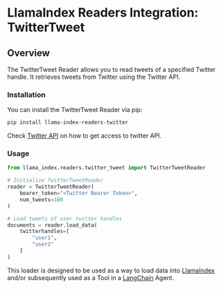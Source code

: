 # LlamaIndex Readers Integration: TwitterTweet

## Overview
The TwitterTweet Reader allows you to read tweets of a specified Twitter handle. It retrieves tweets from Twitter using the Twitter API.

### Installation

You can install the TwitterTweet Reader via pip:

```bash
pip install llama-index-readers-twitter
```

Check [Twitter API](https://developer.twitter.com/en/docs/twitter-api/getting-started/getting-access-to-the-twitter-api) on how to get access to twitter API.

### Usage

```python
from llama_index.readers.twitter_tweet import TwitterTweetReader

# Initialize TwitterTweetReader
reader = TwitterTweetReader(
    bearer_token="<Twitter Bearer Token>",
    num_tweets=100
)

# Load tweets of user twitter handles
documents = reader.load_data(
    twitterhandles=[
        "user1",
        "user2"
    ]
)
```

This loader is designed to be used as a way to load data into
[LlamaIndex](https://github.com/run-llama/llama_index/tree/main/llama_index) and/or subsequently
used as a Tool in a [LangChain](https://github.com/hwchase17/langchain) Agent.